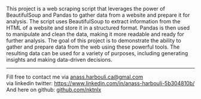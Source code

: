 This project is a web scraping script that leverages the power of BeautifulSoup and Pandas to gather data from a website and prepare it for analysis. 
The script uses BeautifulSoup to extract information from the HTML of a website and store it in a structured format. 
Pandas is then used to manipulate and clean the data, making it more readable and ready for further analysis. 
The goal of this project is to demonstrate the ability to gather and prepare data from the web using these powerful tools. 
The resulting data can be used for a variety of purposes, including generating insights and making data-driven decisions.


--------------------------------------------
Fill free to contact me via anass.harbouli.ca@gmal.com  
via linkedin twitter: https://www.linkedin.com/in/anass-harbouli-5b304810b/   
And here on github: [github.com/nktnlx ](https://github.com/HarbouliCA)
